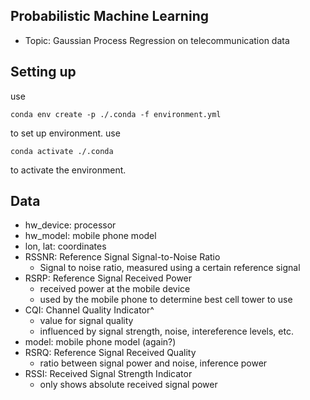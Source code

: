 ## Probabilistic Machine Learning
- Topic: Gaussian Process Regression on telecommunication data

## Setting up
use
```
conda env create -p ./.conda -f environment.yml
```
to set up environment.
use 
```
conda activate ./.conda
```
to activate the environment.

## Data
- hw_device: processor
- hw_model: mobile phone model
- lon, lat: coordinates
- RSSNR: Reference Signal Signal-to-Noise Ratio
  - Signal to noise ratio, measured using a certain reference signal
- RSRP: Reference Signal Received Power
  - received power at the mobile device
  - used by the mobile phone to determine best cell tower to use
- CQI: Channel Quality Indicator^
  - value for signal quality
  - influenced by signal strength, noise, intereference levels, etc.
- model: mobile phone model (again?)
- RSRQ: Reference Signal Received Quality
  - ratio between signal power and noise, inference power
- RSSI: Received Signal Strength Indicator
  - only shows absolute received signal power